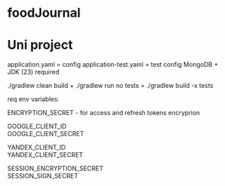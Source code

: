 # foodJournal
# Uni project

application.yaml = config
application-test.yaml = test config
MongoDB + JDK (23) required

./gradlew clean build + ./gradlew run
no tests = ./gradlew build -x tests

req env variables:

ENCRYPTION_SECRET - for access and refresh tokens encryprion

GOOGLE_CLIENT_ID
<br>GOOGLE_CLIENT_SECRET

YANDEX_CLIENT_ID<br>
YANDEX_CLIENT_SECRET

SESSION_ENCRYPTION_SECRET<br>
SESSION_SIGN_SECRET
